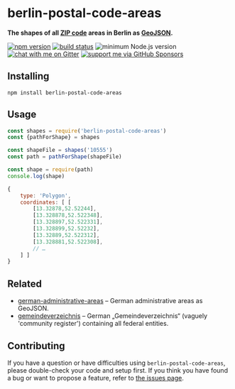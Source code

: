 # berlin-postal-code-areas

**The shapes of all [ZIP code](https://en.wikipedia.org/wiki/Postal_codes_in_Germany) areas in Berlin as [GeoJSON](http://geojson.org).**

[![npm version](https://img.shields.io/npm/v/berlin-postal-code-areas.svg)](https://www.npmjs.com/package/berlin-postal-code-areas)
[![build status](https://api.travis-ci.org/derhuerst/berlin-postal-code-areas.svg?branch=master)](https://travis-ci.org/derhuerst/berlin-postal-code-areas)
![minimum Node.js version](https://img.shields.io/node/v/berlin-postal-code-areas.svg)
[![chat with me on Gitter](https://img.shields.io/badge/chat%20with%20me-on%20gitter-512e92.svg)](https://gitter.im/derhuerst)
[![support me via GitHub Sponsors](https://img.shields.io/badge/support%20me-donate-fa7664.svg)](https://github.com/sponsors/derhuerst)


## Installing

```shell
npm install berlin-postal-code-areas
```


## Usage

```js
const shapes = require('berlin-postal-code-areas')
const {pathForShape} = shapes

const shapeFile = shapes('10555')
const path = pathForShape(shapeFile)

const shape = require(path)
console.log(shape)
```

```js
{
	type: 'Polygon',
	coordinates: [ [
		[13.32878,52.52244],
		[13.328878,52.522348],
		[13.328897,52.522331],
		[13.328899,52.52232],
		[13.32889,52.522312],
		[13.328881,52.522308],
		// …
	] ]
}
```


## Related

- [german-administrative-areas](https://github.com/juliuste/german-administrative-areas) – German administrative areas as GeoJSON.
- [gemeindeverzeichnis](https://github.com/juliuste/gemeindeverzeichnis) – German „Gemeindeverzeichnis“ (vaguely 'community register') containing all federal entities.


## Contributing

If you have a question or have difficulties using `berlin-postal-code-areas`, please double-check your code and setup first. If you think you have found a bug or want to propose a feature, refer to [the issues page](https://github.com/derhuerst/berlin-postal-code-areas/issues).
